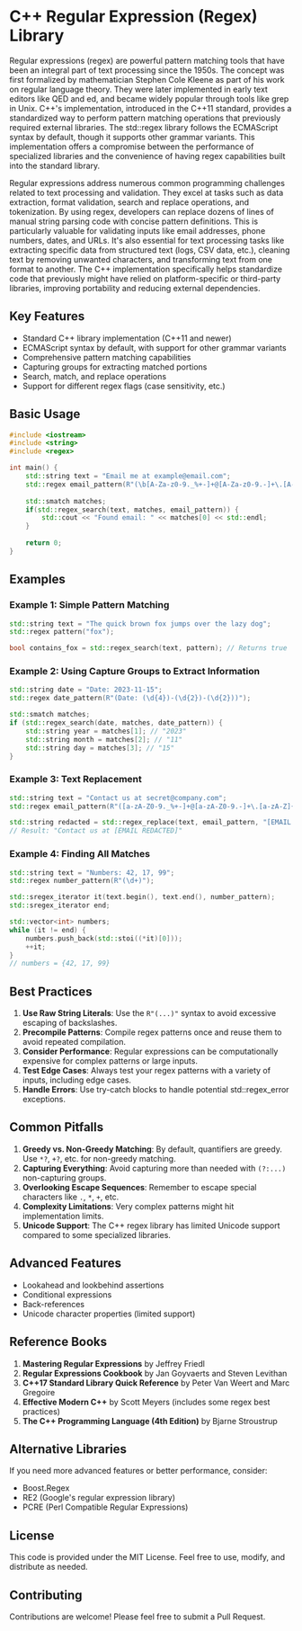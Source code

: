 # C++ Regular Expression (Regex) Library

Regular expressions (regex) are powerful pattern matching tools that have been an integral part of text processing since the
1950s. The concept was first formalized by mathematician Stephen Cole Kleene as part of his work on regular language theory.
They were later implemented in early text editors like QED and ed, and became widely popular through tools like grep in Unix.
C++'s implementation, introduced in the C++11 standard, provides a standardized way to perform pattern matching operations that
previously required external libraries. The std::regex library follows the ECMAScript syntax by default, though it supports
other grammar variants. This implementation offers a compromise between the performance of specialized libraries and the
convenience of having regex capabilities built into the standard library.

Regular expressions address numerous common programming challenges related to text processing and validation. They excel at tasks
such as data extraction, format validation, search and replace operations, and tokenization. By using regex, developers can
replace dozens of lines of manual string parsing code with concise pattern definitions. This is particularly valuable for
validating inputs like email addresses, phone numbers, dates, and URLs. It's also essential for text processing tasks like
extracting specific data from structured text (logs, CSV data, etc.), cleaning text by removing unwanted characters, and
transforming text from one format to another. The C++ implementation specifically helps standardize code that previously might
have relied on platform-specific or third-party libraries, improving portability and reducing external dependencies.

## Key Features

- Standard C++ library implementation (C++11 and newer)
- ECMAScript syntax by default, with support for other grammar variants
- Comprehensive pattern matching capabilities
- Capturing groups for extracting matched portions
- Search, match, and replace operations
- Support for different regex flags (case sensitivity, etc.)

## Basic Usage

```cpp
#include <iostream>
#include <string>
#include <regex>

int main() {
    std::string text = "Email me at example@email.com";
    std::regex email_pattern(R"(\b[A-Za-z0-9._%+-]+@[A-Za-z0-9.-]+\.[A-Za-z]{2,}\b)");
    
    std::smatch matches;
    if(std::regex_search(text, matches, email_pattern)) {
        std::cout << "Found email: " << matches[0] << std::endl;
    }
    
    return 0;
}
```

## Examples

### Example 1: Simple Pattern Matching

```cpp
std::string text = "The quick brown fox jumps over the lazy dog";
std::regex pattern("fox");

bool contains_fox = std::regex_search(text, pattern); // Returns true
```

### Example 2: Using Capture Groups to Extract Information

```cpp
std::string date = "Date: 2023-11-15";
std::regex date_pattern(R"(Date: (\d{4})-(\d{2})-(\d{2}))");

std::smatch matches;
if (std::regex_search(date, matches, date_pattern)) {
    std::string year = matches[1]; // "2023"
    std::string month = matches[2]; // "11"
    std::string day = matches[3]; // "15"
}
```

### Example 3: Text Replacement

```cpp
std::string text = "Contact us at secret@company.com";
std::regex email_pattern(R"([a-zA-Z0-9._%+-]+@[a-zA-Z0-9.-]+\.[a-zA-Z]{2,})");

std::string redacted = std::regex_replace(text, email_pattern, "[EMAIL REDACTED]");
// Result: "Contact us at [EMAIL REDACTED]"
```

### Example 4: Finding All Matches

```cpp
std::string text = "Numbers: 42, 17, 99";
std::regex number_pattern(R"(\d+)");

std::sregex_iterator it(text.begin(), text.end(), number_pattern);
std::sregex_iterator end;

std::vector<int> numbers;
while (it != end) {
    numbers.push_back(std::stoi((*it)[0]));
    ++it;
}
// numbers = {42, 17, 99}
```

## Best Practices

1. **Use Raw String Literals**: Use the `R"(...)"` syntax to avoid excessive escaping of backslashes.
2. **Precompile Patterns**: Compile regex patterns once and reuse them to avoid repeated compilation.
3. **Consider Performance**: Regular expressions can be computationally expensive for complex patterns or large inputs.
4. **Test Edge Cases**: Always test your regex patterns with a variety of inputs, including edge cases.
5. **Handle Errors**: Use try-catch blocks to handle potential std::regex_error exceptions.

## Common Pitfalls

1. **Greedy vs. Non-Greedy Matching**: By default, quantifiers are greedy. Use `*?`, `+?`, etc. for non-greedy matching.
2. **Capturing Everything**: Avoid capturing more than needed with `(?:...)` non-capturing groups.
3. **Overlooking Escape Sequences**: Remember to escape special characters like `.`, `*`, `+`, etc.
4. **Complexity Limitations**: Very complex patterns might hit implementation limits.
5. **Unicode Support**: The C++ regex library has limited Unicode support compared to some specialized libraries.

## Advanced Features

- Lookahead and lookbehind assertions
- Conditional expressions
- Back-references
- Unicode character properties (limited support)

## Reference Books

1. **Mastering Regular Expressions** by Jeffrey Friedl
2. **Regular Expressions Cookbook** by Jan Goyvaerts and Steven Levithan
3. **C++17 Standard Library Quick Reference** by Peter Van Weert and Marc Gregoire
4. **Effective Modern C++** by Scott Meyers (includes some regex best practices)
5. **The C++ Programming Language (4th Edition)** by Bjarne Stroustrup

## Alternative Libraries

If you need more advanced features or better performance, consider:
- Boost.Regex
- RE2 (Google's regular expression library)
- PCRE (Perl Compatible Regular Expressions)

## License
This code is provided under the MIT License. Feel free to use, modify, and distribute as needed.

## Contributing
Contributions are welcome! Please feel free to submit a Pull Request.